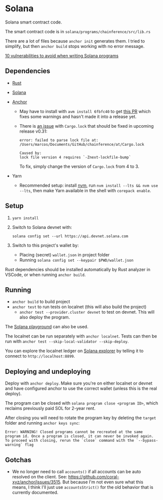 # Solana

Solana smart contract code.

The smart contract code is in `solana/programs/chainference/src/lib.rs`

There are a lot of files because `anchor init` generates them. I tried to simplify, but then `anchor build` stops working with no error message.

[10 vulnerabilities to avoid when writing Solana programs](https://x.com/pencilflip/status/1483880018858201090)

## Dependencies

- [Rust](https://www.rust-lang.org/tools/install)
- [Solana](https://solana.com/docs/intro/installation)
- [Anchor](https://www.anchor-lang.com/docs/installation)

  - May have to install with `avm install 6fbfc40` to get [this PR](https://github.com/coral-xyz/anchor/pull/3396) which fixes some warnings and hasn't made it into a release yet.
  - There is [an issue](https://github.com/coral-xyz/anchor/issues/3392#issuecomment-2508412018) with `Cargo.lock` that should be fixed in upcoming release v0.31:

    ```
    error: failed to parse lock file at: /Users/marcos/Documents/GitHub/chainference/at/Cargo.lock

    Caused by:
    lock file version 4 requires `-Znext-lockfile-bump`

    ```

    To fix, simply change the version of `Cargo.lock` from 4 to 3.

- Yarn
  - Recommended setup: install [nvm](https://github.com/nvm-sh/nvm), run `nvm install --lts && nvm use --lts`, then make Yarn available in the shell with `corepack enable`.

## Setup

1. `yarn install`
1. Switch to Solana devnet with:

   ```shell
   solana config set --url https://api.devnet.solana.com
   ```

1. Switch to this project's wallet by:

   - Placing (secret) `wallet.json` in project folder
   - Running `solana config set --keypair $PWD/wallet.json`

Rust dependencies should be installed automatically by Rust analyzer in VSCode, or when running `anchor build`.

## Running

- `anchor build` to build project
- `anchor test` to run tests on localnet (this will also build the project)
  - `anchor test --provider.cluster devnet` to test on devnet. This will also deploy the program.

The [Solana playground](https://beta.solpg.io/) can also be used.

The localnet can be run separately with `anchor localnet`. Tests can then be run with `anchor test --skip-local-validator --skip-deploy`.

You can explore the localnet ledger on [Solana explorer](https://explorer.solana.com/?cluster=custom&customUrl=http%3A%2F%2Flocalhost%3A8899) by telling it to connect to `http://localhost:8899`.

## Deploying and undeploying

Deploy with `anchor deploy`. Make sure you're on either localnet or devnet and have configured anchor to use the correct wallet (unless this is the real deploy).

The program can be closed with `solana program close <program ID>`, which reclaims previously paid SOL for 2-year rent.

After closing you will need to rotate the program key by deleting the `target` folder and running `anchor keys sync`:

```text
Error: WARNING! Closed programs cannot be recreated at the same program id. Once a program is closed, it can never be invoked again. To proceed with closing, rerun the `close` command with the `--bypass-warning` flag
```

## Gotchas

- We no longer need to call `accounts()` if all accounts can be auto resolved on the client. See: <https://github.com/coral-xyz/anchor/issues/3515>. But because I'm not even sure what this means, I think I'll just use `accountsStrict()` for the old behavior that is currently documented.

